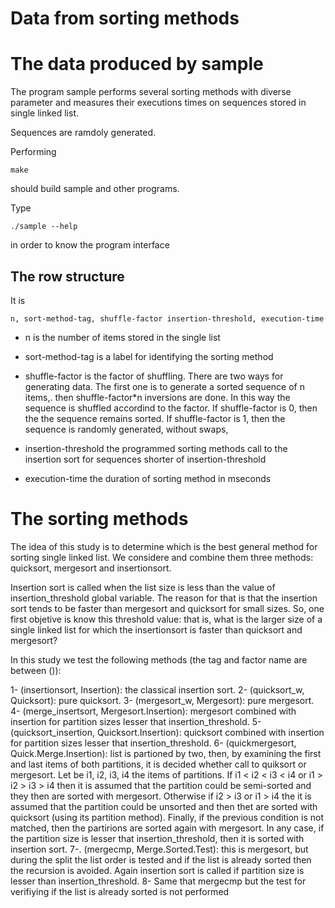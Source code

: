 Data from sorting methods
=========================

# The data produced by sample

The program sample performs several sorting methods with diverse
parameter and measures their executions times on sequences stored in
single linked list.

Sequences are ramdoly generated.

Performing

	make

should build sample and other programs.

Type
	
	./sample --help

in order to know the program interface

## The row structure

It is

	n, sort-method-tag, shuffle-factor insertion-threshold, execution-time

- n is the number of items stored in the single list

- sort-method-tag is a label for identifying the sorting method

- shuffle-factor is the factor of shuffling. There are two ways for
  generating data. The first one is to generate a sorted sequence of n
  items,. then shuffle-factor*n inversions are done. In this way the
  sequence is shuffled accordind to the factor. If shuffle-factor is 0,
  then the the sequence remains sorted. If shuffle-factor is 1, then the
  sequence is randomly generated, without swaps,

- insertion-threshold the programmed sorting methods call to the
  insertion sort for sequences shorter of insertion-threshold

- execution-time the duration of sorting method in mseconds


# The sorting methods

The idea of this study is to determine which is the best general method
for sorting single linked list.  We considere and combine them three
methods: quicksort, mergesort and insertionsort.

Insertion sort is called when the list size is less than the value of
insertion_threshold global variable. The reason for that is that the
insertion sort tends to be faster than mergesort and quicksort for small
sizes. So, one first objetive is know this threshold value: that is, what
is the larger size of a single linked list for which the insertionsort
is faster than quicksort and mergesort?

In this study we test the following methods (the tag and factor name are
between ()):

1- (insertionsort, Insertion): the classical insertion sort.
2- (quicksort_w, Quicksort): pure quicksort.
3- (mergesort_w, Mergesort): pure mergesort.
4- (merge_insertsort, Mergesort.Insertion): mergesort combined with
insertion for partition sizes lesser that insertion_threshold.
5- (quicksort_insertion, Quicksort.Insertion): quicksort combined with
insertion for partition sizes lesser that insertion_threshold.
6- (quickmergesort, Quick.Merge.Insertion): list is partioned by two,
then, by examining the first and last items of both partitions, it is
decided whether call to quiksort or mergesort. Let be i1, i2, i3, i4 the
items of partitions. If i1 < i2 < i3 < i4 or i1 > i2 > i3 > i4 then it
is assumed that the partition could be semi-sorted and they then are
sorted with mergesort. Otherwise if i2 > i3 or i1 > i4 the it is assumed
that the partition could be unsorted and then thet are sorted with
quicksort (using its partition method). Finally, if the previous
condition is not matched, then the partirions are sorted again with
mergesort. In any case, if the partition size is lesser that
insertion_threshold, then it is sorted with insertion sort.
7-. (mergecmp, Merge.Sorted.Test): this is mergesort, but during the
split the list order is tested and if the list is already sorted then
the recursion is avoided. Again insertion sort is called if partition
size is lesser than insertion_threshold.
8- Same that mergecmp but the test for verifiying if the list is already
sorted is not performed